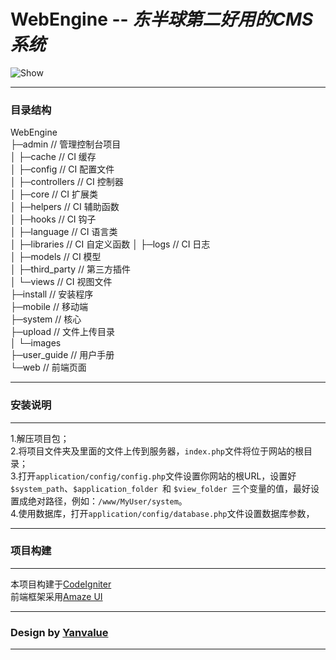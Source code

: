 # WebEngine -- *东半球第二好用的CMS系统*

![Show](https://github.com/Yanvalue/WebEngine/blob/master/other/show.png)

***

### 目录结构  
WebEngine  
├─admin                 // 管理控制台项目  
│  ├─cache              // CI 缓存  
│  ├─config             // CI 配置文件  
│  ├─controllers        // CI 控制器  
│  ├─core               // CI 扩展类  
│  ├─helpers            // CI 辅助函数  
│  ├─hooks              // CI 钩子  
│  ├─language           // CI 语言类  
│  ├─libraries          // CI 自定义函数
│  ├─logs               // CI 日志  
│  ├─models             // CI 模型  
│  ├─third_party        // 第三方插件  
│  └─views              // CI 视图文件  
├─install               // 安装程序  
├─mobile                // 移动端  
├─system                // 核心  
├─upload                // 文件上传目录  
│  └─images  
├─user_guide            // 用户手册  
└─web                   // 前端页面  
***
### 安装说明  
***
1.解压项目包；  
2.将项目文件夹及里面的文件上传到服务器，`index.php`文件将位于网站的根目录；  
3.打开`application/config/config.php`文件设置你网站的根URL，设置好 `$system_path`、`$application_folder `和 `$view_folder `三个变量的值，最好设置成绝对路径，例如：`/www/MyUser/system`。   
4.使用数据库，打开`application/config/database.php`文件设置数据库参数，  

***
### 项目构建
***
本项目构建于[CodeIgniter](https://github.com/bcit-ci/CodeIgniter/)  
前端框架采用[Amaze UI](https://github.com/allmobilize/amazeui/stargazers)
***  
### Design by [Yanvalue](https://about.me/zhu.yan)
***

